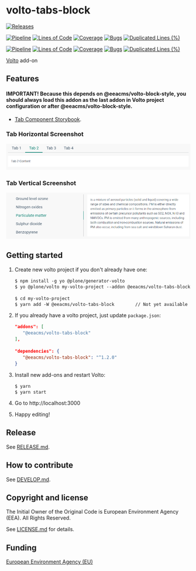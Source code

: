 # volto-tabs-block

[![Releases](https://img.shields.io/github/v/release/eea/volto-tabs-block)](https://github.com/eea/volto-tabs-block/releases)

[![Pipeline](https://ci.eionet.europa.eu/buildStatus/icon?job=volto-addons%2Fvolto-tabs-block%2Fmaster&subject=master)](https://ci.eionet.europa.eu/view/Github/job/volto-addons/job/volto-tabs-block/job/master/display/redirect)
[![Lines of Code](https://sonarqube.eea.europa.eu/api/project_badges/measure?project=volto-tabs-block-master&metric=ncloc)](https://sonarqube.eea.europa.eu/dashboard?id=volto-tabs-block-master)
[![Coverage](https://sonarqube.eea.europa.eu/api/project_badges/measure?project=volto-tabs-block-master&metric=coverage)](https://sonarqube.eea.europa.eu/dashboard?id=volto-tabs-block-master)
[![Bugs](https://sonarqube.eea.europa.eu/api/project_badges/measure?project=volto-tabs-block-master&metric=bugs)](https://sonarqube.eea.europa.eu/dashboard?id=volto-tabs-block-master)
[![Duplicated Lines (%)](https://sonarqube.eea.europa.eu/api/project_badges/measure?project=volto-tabs-block-master&metric=duplicated_lines_density)](https://sonarqube.eea.europa.eu/dashboard?id=volto-tabs-block-master)

[![Pipeline](https://ci.eionet.europa.eu/buildStatus/icon?job=volto-addons%2Fvolto-tabs-block%2Fdevelop&subject=develop)](https://ci.eionet.europa.eu/view/Github/job/volto-addons/job/volto-tabs-block/job/develop/display/redirect)
[![Lines of Code](https://sonarqube.eea.europa.eu/api/project_badges/measure?project=volto-tabs-block-develop&metric=ncloc)](https://sonarqube.eea.europa.eu/dashboard?id=volto-tabs-block-develop)
[![Coverage](https://sonarqube.eea.europa.eu/api/project_badges/measure?project=volto-tabs-block-develop&metric=coverage)](https://sonarqube.eea.europa.eu/dashboard?id=volto-tabs-block-develop)
[![Bugs](https://sonarqube.eea.europa.eu/api/project_badges/measure?project=volto-tabs-block-develop&metric=bugs)](https://sonarqube.eea.europa.eu/dashboard?id=volto-tabs-block-develop)
[![Duplicated Lines (%)](https://sonarqube.eea.europa.eu/api/project_badges/measure?project=volto-tabs-block-develop&metric=duplicated_lines_density)](https://sonarqube.eea.europa.eu/dashboard?id=volto-tabs-block-develop)

[Volto](https://github.com/plone/volto) add-on

## Features

#### IMPORTANT! Because this depends on @eeacms/volto-block-style, you should always load this addon as the last addon in Volto project configuration or after @eeacms/volto-block-style.

- [Tab Component Storybook](https://eea.github.io/eea-storybook/?path=/story/components-tab--default).

### Tab Horizontal Screenshot

![Tab Horizontal Screenshot](https://github.com/eea/volto-tabs-block/raw/docs/docs/tab-horizontal.png)

### Tab Vertical Screenshot

![Tab Vertical Screenshot](https://github.com/eea/volto-tabs-block/raw/docs/docs/tab-vertical.png)

## Getting started

1. Create new volto project if you don't already have one:

   ```
   $ npm install -g yo @plone/generator-volto
   $ yo @plone/volto my-volto-project --addon @eeacms/volto-tabs-block

   $ cd my-volto-project
   $ yarn add -W @eeacms/volto-tabs-block        // Not yet available
   ```

1. If you already have a volto project, just update `package.json`:

   ```JSON
   "addons": [
      "@eeacms/volto-tabs-block"
   ],

   "dependencies": {
      "@eeacms/volto-tabs-block": "^1.2.0"
   }
   ```

1. Install new add-ons and restart Volto:

   ```
   $ yarn
   $ yarn start
   ```

1. Go to http://localhost:3000

1. Happy editing!

## Release

See [RELEASE.md](https://github.com/eea/volto-tabs-block/blob/master/RELEASE.md).

## How to contribute

See [DEVELOP.md](https://github.com/eea/volto-tabs-block/blob/master/DEVELOP.md).

## Copyright and license

The Initial Owner of the Original Code is European Environment Agency (EEA).
All Rights Reserved.

See [LICENSE.md](https://github.com/eea/volto-tabs-block/blob/master/LICENSE.md) for details.

## Funding

[European Environment Agency (EU)](http://eea.europa.eu)
